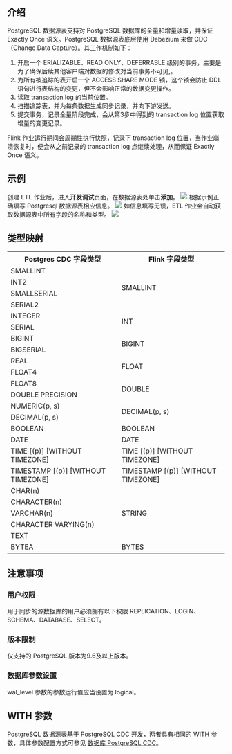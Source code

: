 ## 介绍
PostgreSQL 数据源表支持对 PostgreSQL 数据库的全量和增量读取，并保证 Exactly Once 语义。PostgreSQL 数据源表底层使用 Debezium 来做 CDC（Change Data Capture）。其工作机制如下：
1. 开启一个 ERIALIZABLE、READ ONLY、DEFERRABLE 级别的事务，主要是为了确保后续其他客户端对数据的修改对当前事务不可见,。
2. 为所有被追踪的表开启一个 ACCESS SHARE MODE 锁，这个锁会防止 DDL 语句进行表结构的变更，但不会影响正常的数据变更操作。
3. 读取 transaction log 的当前位置。
4. 扫描追踪表，并为每条数据生成同步记录，并向下游发送。
5. 提交事务，记录全量阶段完成，会从第3步中得到的 transaction log 位置获取增量的变更记录。

Flink 作业运行期间会周期性执行快照，记录下 transaction log 位置，当作业崩溃恢复时，便会从之前记录的 transaction log 点继续处理，从而保证 Exactly Once 语义。

## 示例
创建 ETL 作业后，进入**开发调试**页面，在数据源表处单击**添加**。
![](https://main.qcloudimg.com/raw/98805c5711b5de7fcf5cc88327928cee.png)
根据示例正确填写 Postgresql 数据源表相应信息。
![](https://main.qcloudimg.com/raw/3164db6200d0d1421b7a7e50430defb3.png)
如信息填写无误，ETL 作业会自动获取数据源表中所有字段的名称和类型。
![](https://main.qcloudimg.com/raw/838c4911037f0003509ac09e26eed218.png)



## 类型映射

<table>
  <tr>
    <th><b>Postgres CDC 字段类型</th>
    <th><b>Flink 字段类型</th>
  </tr>
  <tr>
    <td>SMALLINT</td>
    <td rowspan="4">SMALLINT</td>
  </tr>
  <tr>
    <td>INT2</td>
  </tr>
  <tr>
    <td>SMALLSERIAL</td>
  </tr>
  <tr>
    <td>SERIAL2</td>
  </tr>
   <tr>
    <td>INTEGER</td>
    <td rowspan="2">INT</td>
  </tr>
  <tr>
    <td>SERIAL</td>
  </tr>
  <tr>
    <td>BIGINT</td>
    <td rowspan="2">BIGINT</td>
  </tr>
  <tr>
    <td>BIGSERIAL</td>
  </tr>
  <tr>
    <td>REAL</td>
    <td rowspan="2">FLOAT</td>
  </tr>
  <tr>
    <td>FLOAT4</td>
  </tr>
    <tr>
    <td>FLOAT8</td>
    <td rowspan="2">DOUBLE</td>
  </tr>
  <tr>
    <td>DOUBLE PRECISION</td>
  </tr>
   <tr>
    <td>NUMERIC(p, s)</td>
    <td rowspan="2">DECIMAL(p, s)</td>
  </tr>
  <tr>
    <td>DECIMAL(p, s)</td>
  </tr>
  <tr>
    <td>BOOLEAN</td>
    <td>BOOLEAN</td>
  </tr>
  <tr>
    <td>DATE</td>
    <td>DATE</td>
  </tr>
  <tr>
    <td>TIME [(p)] [WITHOUT TIMEZONE]</td>
    <td>TIME [(p)] [WITHOUT TIMEZONE]</td>
  </tr>
  <tr>
    <td>TIMESTAMP [(p)] [WITHOUT TIMEZONE]</td>
    <td>TIMESTAMP [(p)] [WITHOUT TIMEZONE]</td>
  </tr>
  <tr>
    <td>CHAR(n)</td>
    <td rowspan="5">STRING</td>
  </tr>
  <tr>
    <td>CHARACTER(n)</td>
  </tr>
  <tr>
    <td>VARCHAR(n)</td>
  </tr>
  <tr>
    <td>CHARACTER VARYING(n)</td>
  </tr>
  <tr>
    <td>TEXT</td>
  </tr>
  <tr>
    <td>BYTEA</td>
     <td>BYTES</td>
  </tr>
</table>

## 注意事项
### 用户权限
用于同步的源数据库的用户必须拥有以下权限 REPLICATION、LOGIN、SCHEMA、DATABASE、SELECT。

### 版本限制
仅支持的 PostgreSQL 版本为9.6及以上版本。

### 数据库参数设置
wal_level 参数的参数运行值应当设置为 logical。

## WITH 参数
PostgreSQL 数据源表基于 PostgreSQL CDC 开发，两者具有相同的 WITH 参数，具体参数配置方式可参见 [数据库 PostgreSQL CDC](https://cloud.tencent.com/document/product/849/60315)。

